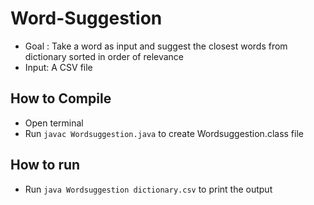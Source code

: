 # Word-Suggestion

- Goal : Take a word as input and suggest the closest words from dictionary sorted in order of relevance
- Input: A CSV file

## How to Compile
- Open terminal
- Run `javac Wordsuggestion.java` to create Wordsuggestion.class file

## How to run
- Run `java Wordsuggestion dictionary.csv` to print the output
